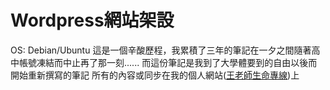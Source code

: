 # Wordpress網站架設
OS: Debian/Ubuntu
這是一個辛酸歷程，我累積了三年的筆記在一夕之間隨著高中帳號凍結而中止再了那一刻......
而這份筆記是我到了大學體要到的自由以後而開始重新撰寫的筆記
所有的內容或同步在我的個人網站([王老師生命專線](https://www.jw-albert.tw))上
